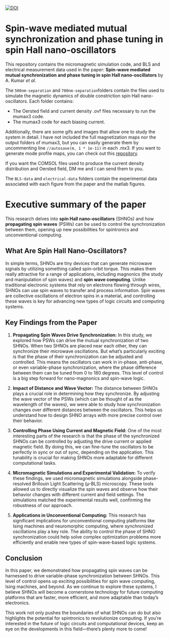 [![DOI](https://zenodo.org/badge/867541789.svg)](https://doi.org/10.5281/zenodo.13891411)
# Spin-wave mediated mutual synchronization and phase tuning in spin Hall nano-oscillators
This repository contains the micromagnetic simulation code, and BLS and electrical measurement data used in the paper: **Spin-wave mediated mutual synchronization and phase tuning in spin Hall nano-oscillators** by A. Kumar *et al*.

The ```500nm-separation``` and ```700nm-separation```folders contain the files used to simulate the magnetic dynamics of double constriction spin Hall nano-oscillators. Each folder contains:
* The Oersted field and current density .ovf files necessary to run the mumax3 code.
* The mumax3 code for each biasing current.

Additionally, there are some gifs and images that allow one to study the system in detail. I have not included the full magnetization maps nor the output folders of mumax3, but you can easily generate them by uncommenting line ```//autosave(m, 1 * 1e-11)``` in each .mx3. If you want to generate mode profile maps, you can check out this [repository](https://github.com/AkravasTheWise/semargl-ng).

If you want the COMSOL files used to produce the current density distribution and Oersted field, DM me and I can send them to you.

The ```BLS-data``` and ```electrical-data``` folders contain the experimental data associated with each figure from the paper and the matlab figures. 

# Executive summary of the paper
This research delves into **spin Hall nano-oscillators** (SHNOs) and how **propagating spin waves** (PSWs) can be used to control the synchronization between them, opening up new possibilities for spintronics and unconventional computing.

## What Are Spin Hall Nano-Oscillators?

In simple terms, SHNOs are tiny devices that can generate microwave signals by utilizing something called spin-orbit torque. This makes them really attractive for a range of applications, including magnonics (the study and manipulation of spin waves) and **spin wave computing**. Unlike traditional electronic systems that rely on electrons flowing through wires, SHNOs can use spin waves to transfer and process information. Spin waves are collective oscillations of electron spins in a material, and controlling these waves is key for advancing new types of logic circuits and computing systems.
## Key Findings from the Paper

1. **Propagating Spin Waves Drive Synchronization:** In this study, we explored how PSWs can drive the mutual synchronization of two SHNOs. When two SHNOs are placed near each other, they can synchronize their microwave oscillations. But what’s particularly exciting is that the phase of their synchronization can be adjusted and controlled. This means the oscillators can work in in-phase, anti-phase, or even variable-phase synchronization, where the phase difference between them can be tuned from 0 to 180 degrees. This level of control is a big step forward for nano-magnonics and spin-wave logic.

2. **Impact of Distance and Wave Vector:** The distance between SHNOs plays a crucial role in determining how they synchronize. By adjusting the wave vector of the PSWs (which can be thought of as the wavelength of the waves), we were able to study how synchronization changes over different distances between the oscillators. This helps us understand how to design SHNO arrays with more precise control over their behavior.

3. **Controlling Phase Using Current and Magnetic Field:** One of the most interesting parts of the research is that the phase of the synchronized SHNOs can be controlled by adjusting the drive current or applied magnetic field. By doing this, we can fine-tune the oscillators to be perfectly in sync or out of sync, depending on the application. This tunability is crucial for making SHNOs more adaptable for different computational tasks.

4. **Micromagnetic Simulations and Experimental Validation:** To verify these findings, we used micromagnetic simulations alongside phase-resolved Brillouin Light Scattering (µ-BLS) microscopy. These tools allowed us to directly visualize the spin waves and observe how their behavior changes with different current and field settings. The simulations matched the experimental results well, confirming the robustness of our approach.

5. **Applications in Unconventional Computing:** This research has significant implications for unconventional computing platforms like Ising machines and neuromorphic computing, where synchronized oscillations play a key role. The ability to control the phase of SHNO synchronization could help solve complex optimization problems more efficiently and enable new types of spin-wave-based logic systems.

## Conclusion

In this paper, we demonstrated how propagating spin waves can be harnessed to drive variable-phase synchronization between SHNOs. This level of control opens up exciting possibilities for spin wave computing, Ising machines, and beyond. As we continue to explore these systems, I believe SHNOs will become a cornerstone technology for future computing platforms that are faster, more efficient, and more adaptable than today’s electronics.

This work not only pushes the boundaries of what SHNOs can do but also highlights the potential for spintronics to revolutionize computing. If you’re interested in the future of logic circuits and computational devices, keep an eye on the developments in this field—there’s plenty more to come!
